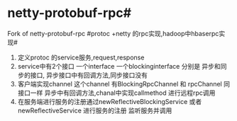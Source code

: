 # netty-protobuf-rpc#
Fork of netty-protobuf-rpc
#protoc +netty 的rpc实现,hadoop中hbaserpc实现#
1. 定义protoc  的service服务,request,response
2. service中有2个接口 一个interface 一个blockinginterface 分别是
异步和同步的接口, 异步接口中有回调方法,同步接口没有
3. 客户端实现channel 这个channel  有BlockingRpcChannel 和 rpcChannel 同接口一样 异步中有回调方法,chanal中实现callmethod  进行远程rpc调用
4. 在服务端进行服务的注册通过newReflectiveBlockingService 或者 newReflectiveService 进行服务的注册 监听服务并调用
